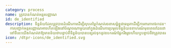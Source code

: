 ```yaml
---
category: process
name: ត្រូវបានកំណត់អត្តសញ្ញាណ
id: de_identified
description: ទិន្នន័យដែលត្រូវបានដំណើរការដើម្បីលុបតម្លៃកំណត់រចនាសម្ព័ន្ធជាធម្មតាដើម្បីការពារភាពឯកជន។
  ការបញ្ជាក់អត្តសញ្ញាណអាចកើតឡើងនៅចំណុចណាមួយនៅក្នុងដំណើរការប្រមូលទិន្នន័យឧទាហរណ៍មុនពេលដែលវាត្រូវបានរក្សាទុកនៅក្នុងឃ្លាំងទិន្នន័យឬមុនពេលដែលវាត្រូវបានបោះពុម្ពផ្សាយ។
  នៅទីនេះយើងកំណត់វាឱ្យមានន័យថាបន្ទាប់ពីទិន្នន័យបានបន្សល់ទុកនូវឧបករណ៍ផ្នែករឹងរួចហើយឬបន្ទាប់ពីវាត្រូវបានរក្សាទុកនៅក្នុងឃ្លាំងទិន្នន័យ។
icon: /dtpr-icons/de_identified.svg
---
```

